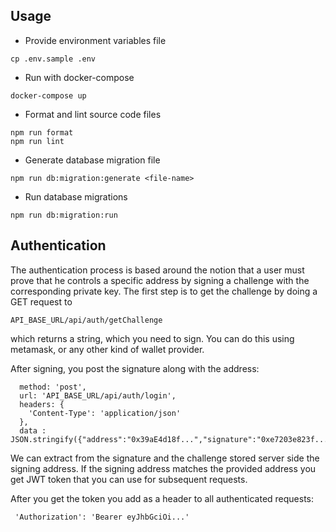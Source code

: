 ## Usage

* Provide environment variables file
```shell script
cp .env.sample .env
```

* Run with docker-compose
```shell script
docker-compose up
```

* Format and lint source code files
```shell script
npm run format
npm run lint
```

* Generate database migration file
```shell script
npm run db:migration:generate <file-name>
```

* Run database migrations
```shell script
npm run db:migration:run
```


## Authentication
The authentication process is based around the notion that a user must prove that he controls a specific address by signing a challenge with the corresponding private key. The first step is to get the challenge by doing a GET request to
```shell script
API_BASE_URL/api/auth/getChallenge
```
which returns a string, which you need to sign. You can do this using metamask, or any other kind of wallet provider.

After signing, you post the signature along with the address:
```shell script
  method: 'post',
  url: 'API_BASE_URL/api/auth/login',
  headers: {
    'Content-Type': 'application/json'
  },
  data : JSON.stringify({"address":"0x39aE4d18f...","signature":"0xe7203e823f..."});
```

We can extract from the signature and the challenge stored server side the signing address. If the signing address matches the provided address you get JWT token that you can use for subsequent requests.

After you get the token you add as a header to all authenticated requests:
```shell script
 'Authorization': 'Bearer eyJhbGciOi...'
```